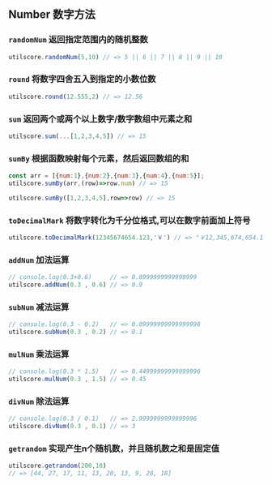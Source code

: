 ## Number 数字方法

### `randomNum` 返回指定范围内的随机整数
```javascript
utilscore.randomNum(5,10) // => 5 || 6 || 7 || 8 || 9 || 10 
```

### `round` 将数字四舍五入到指定的小数位数
```javascript
utilscore.round(12.555,2) // => 12.56
```

### `sum` 返回两个或两个以上数字/数字数组中元素之和
```javascript
utilscore.sum(...[1,2,3,4,5]) // => 15
```

### `sumBy` 根据函数映射每个元素，然后返回数组的和
```javascript
const arr = [{num:1},{num:2},{num:3},{num:4},{num:5}];
utilscore.sumBy(arr,(row)=>row.num) // => 15

utilscore.sumBy([1,2,3,4,5],row=>row) // => 15
```

### `toDecimalMark` 将数字转化为千分位格式,可以在数字前面加上符号
```javascript
utilscore.toDecimalMark(12345674654.123,'￥') // => "￥12,345,674,654.123"
```

### `addNum` 加法运算
```javascript
// console.log(0.3+0.6)     // => 0.8999999999999999
utilscore.addNum(0.3 , 0.6) // => 0.9
```

### `subNum` 减法运算
```javascript
// console.log(0.3 - 0.2)   // => 0.09999999999999998
utilscore.subNum(0.3 , 0.2) // => 0.1 
```

### `mulNum` 乘法运算
```javascript
// console.log(0.3 * 1.5)   // => 0.44999999999999996
utilscore.mulNum(0.3 , 1.5) // => 0.45
```

### `divNum` 除法运算
```javascript
// console.log(0.3 / 0.1)   // => 2.9999999999999996
utilscore.divNum(0.3 , 0.1) // => 3
```

### `getrandom` 实现产生n个随机数，并且随机数之和是固定值
```javascript
utilscore.getrandom(200,10) 
// => [44, 27, 17, 11, 13, 20, 13, 9, 28, 18]
```

